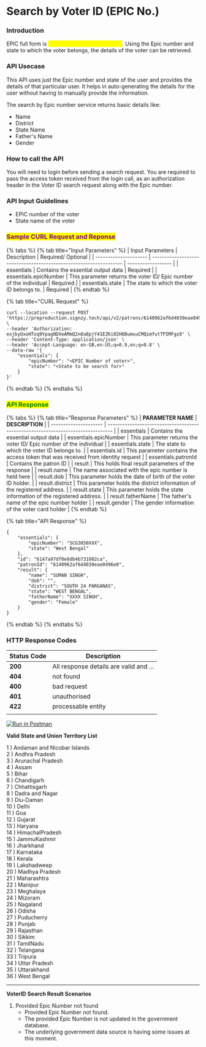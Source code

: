 # Search by Voter ID (EPIC No.)

### &#xD;Introduction

EPIC full form is <mark style="color:yellow;">**Electoral photo identity card**</mark>. Using the Epic number and state to which the voter belongs, the details of the voter can be retrieved.



### API Usecase

This API uses just the Epic number and state of the user and provides the details of that particular user. It helps in auto-generating the details for the user without having to manually provide the information.

The search by Epic number service returns basic details like:&#x20;

* Name&#x20;
* District
* State Name
* Father's Name
* Gender

### How to call the API

You will need to login before sending a search request. You are required to pass the access token received from the login call, as an authorization header in the Voter ID search request along with the Epic number.



### API Input Guidelines

* EPIC number of the voter
* State name of the voter

### <mark style="color:purple;">Sample CURL Request and Reponse</mark>

{% tabs %}
{% tab title="Input Parameters" %}
| Input Parameters      | Description                                                        | Required/ Optional |
| --------------------- | ------------------------------------------------------------------ | ------------------ |
| essentials            | Contains the essential output data                                 | Required           |
| essentials.epicNumber | This parameter returns the voter ID/ Epic number of the individual | Required           |
| essentials.state      | The state to which the voter ID belongs to.                        | Required           |
{% endtab %}

{% tab title="CURL Request" %}
```
curl --location --request POST 'https://preproduction.signzy.tech/api/v2/patrons/6140962af6d4030eae0496e0/voteridsearches' \
--header 'Authorization: exjbyOxoHTxq9YpagNDXeAMmQ2n0a8pjY41EZKi02H6BumuuCMQimfutTPIMFgzO' \
--header 'Content-Type: application/json' \
--header 'Accept-Language: en-GB,en-US;q=0.9,en;q=0.8' \
--data-raw '{
    "essentials": {
        "epicNumber": "<EPIC Number of voter>",
        "state": "<State to be search for>"
    }
}'
```
{% endtab %}
{% endtabs %}

### <mark style="color:green;">**API Response**</mark>

{% tabs %}
{% tab title="Response Parameters" %}
| **PARAMETER NAME**    | **DESCRIPTION**                                                                  |
| --------------------- | -------------------------------------------------------------------------------- |
| essentials            | Contains the essential output data                                               |
| essentials.epicNumber | This parameter returns the voter ID/ Epic number of the individual               |
| essentials.state      | The state to which the voter ID belongs to.                                      |
| essentials.id         | This parameter contains the access token that was received from identity request |
| essentials.patronId   | Contains the patron ID                                                           |
| result                | This holds final result parameters of the response                               |
| result.name           | The name associated with the epic number is held here                            |
| result.dob            | This parameter holds the date of birth of the voter ID holder.                   |
| result.district       | This parameter holds the district information of the registered address.         |
| result.state          | This parameter holds the state information of the registered address.            |
| result.fatherName     | The father's name of the epic number holder                                      |
| result.gender         | The gender information of the voter card holder                                  |
{% endtab %}

{% tab title="API Response" %}
```
{
    "essentials": {
        "epicNumber": "SCG3050XXX",
        "state": "West Bengal"
    },
    "id": "6147a97df0e8db4b731802ca",
    "patronId": "6140962af6d4030eae0496e0",
    "result": {
        "name": "SUMAN SINGH",
        "dob": "",
        "district": "SOUTH 24 PARGANAS",
        "state": "WEST BENGAL",
        "fatherName": "XXXX SINGH",
        "gender": "Female"
    }
}
```
{% endtab %}
{% endtabs %}



### **HTTP Response Codes**

| Status Code | Description                            |
| ----------- | -------------------------------------- |
| **200**     | All response details are valid and ... |
| **404**     | not found                              |
| **400**     | bad request                            |
| **401**     | unauthorised                           |
| **422**     | processable entity                     |
|             |                                        |



&#x20;[![Run in Postman](https://run.pstmn.io/button.svg)](https://www.getpostman.com/run-collection/f6dbb0337cdb3ee17f40)

**Valid State and Union Territory List**

1 ) Andaman and Nicobar Islands\
2 ) Andhra Pradesh\
3 ) Arunachal Pradesh\
4 ) Assam\
5 ) Bihar\
6 ) Chandigarh\
7 ) Chhattisgarh\
8 ) Dadra and Nagar\
9 ) Diu-Daman\
10 ) Delhi\
11 ) Goa\
12 ) Gujarat\
13 ) Haryana\
14 ) HimachalPradesh\
15 ) JammuKashmir\
16 ) Jharkhand\
17 ) Karnataka\
18 ) Kerala\
19 ) Lakshadweep\
20 ) Madhya Pradesh\
21 ) Maharashtra\
22 ) Manipur\
23 ) Meghalaya\
24 ) Mizoram\
25 ) Nagaland\
26 ) Odisha\
27 ) Puducherry\
28 ) Punjab\
29 ) Rajasthan\
30 ) Sikkim\
31 ) TamilNadu\
32 ) Telangana\
33 ) Tripura\
34 ) Uttar Pradesh\
35 ) Uttarakhand\
36 ) West Bengal

****

**VoterID Search Result Scenarios**

1. Provided Epic Number not found
   * Provided Epic Number not found.
   * The provided Epic Number is not updated in the government database.
   * The underlying government data source is having some issues at this moment.
